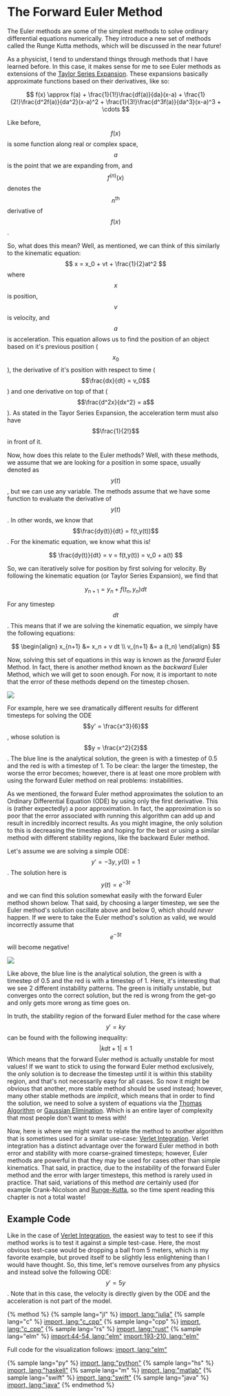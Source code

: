 # The Forward Euler Method

The Euler methods are some of the simplest methods to solve ordinary differential equations numerically.
They introduce a new set of methods called the Runge Kutta methods, which will be discussed in the near future!

As a physicist, I tend to understand things through methods that I have learned before.
In this case, it makes sense for me to see Euler methods as extensions of the [Taylor Series Expansion](../taylor_series_expansion/taylor_series_expansion.md).
These expansions basically approximate functions based on their derivatives, like so:

$$
f(x) \approx f(a) + \frac{1}{1!}\frac{df(a)}{da}(x-a)
    + \frac{1}{2!}\frac{d^2f(a)}{da^2}(x-a)^2
    + \frac{1}{3!}\frac{d^3f(a)}{da^3}(x-a)^3 + \cdots
$$

Like before,  $$f(x)$$ is some function along real or complex space, $$a$$ is the point that we are expanding from, and $$f^{(n)}(x)$$ denotes the $$n^{\text{th}}$$ derivative of $$f(x)$$.

So, what does this mean? Well, as mentioned, we can think of this similarly to the kinematic equation:
$$
x = x_0 + vt + \frac{1}{2}at^2
$$
where $$x$$ is position, $$v$$ is velocity, and $$a$$ is acceleration.
This equation allows us to find the position of an object based on it's previous position ($$x_0$$), the derivative of it's position with respect to time ($$\frac{dx}{dt} = v_0$$) and one derivative on top of that ($$\frac{d^2x}{dx^2} = a$$).
As stated in the Tayor Series Expansion, the acceleration term must also have $$\frac{1}{2!}$$ in front of it.

Now, how does this relate to the Euler methods?
Well, with these methods, we assume that we are looking for a position in some space, usually denoted as $$y(t)$$, but we can use any variable.
The methods assume that we have some function to evaluate the derivative of $$y(t)$$. In other words, we know that $$\frac{dy(t)}{dt} = f(t,y(t))$$.
For the kinematic equation, we know what this is!

$$
\frac{dy(t)}{dt} = v = f(t,y(t)) = v_0 + a(t)
$$

So, we can iteratively solve for position by first solving for velocity. By following the kinematic equation (or Taylor Series Expansion), we find that

$$
y_{n+1} = y_n + f(t_n, y_n) dt
$$

For any timestep $$dt$$. This means that if we are solving the kinematic equation, we simply have the following equations:

$$
\begin{align}
    x_{n+1} &= x_n + v dt \\
    v_{n+1} &= a (t_n)
\end{align}
$$

Now, solving this set of equations in this way is known as the *forward* Euler Method.
In fact, there is another method known as the *backward* Euler Method, which we will get to soon enough.
For now, it is important to note that the error of these methods depend on the timestep chosen.

<p>
    <img  class="center" src="res/error.png" />
</p>

For example, here we see dramatically different results for different timesteps for solving the ODE $$y' = \frac{x^3}{6}$$, whose solution is $$y = \frac{x^2}{2}$$.
The blue line is the analytical solution, the green is with a timestep of 0.5 and the red is with a timestep of 1.
To be clear: the larger the timestep, the worse the error becomes; however, there is at least one more problem with using the forward Euler method on real problems: instabilities.

As we mentioned, the forward Euler method approximates the solution to an Ordinary Differential Equation (ODE) by using only the first derivative.
This is (rather expectedly) a poor approximation.
In fact, the approximation is so poor that the error associated with running this algorithm can add up and result in incredibly incorrect results.
As you might imagine, the only solution to this is decreasing the timestep and hoping for the best or using a similar method with different stability regions, like the backward Euler method.

Let's assume we are solving a simple ODE: $$y' = -3y, y(0) = 1$$.
The solution here is $$y(t) = e^{-3t}$$ and we can find this solution somewhat easily with the forward Euler method shown below.
That said, by choosing a larger timestep, we see the Euler method's solution oscillate above and below 0, which should *never* happen.
If we were to take the Euler method's solution as valid, we would incorrectly assume that $$e^{-3t}$$ will become negative!

<p>
    <img  class="center" src="res/instability.png" />
</p>

Like above, the blue line is the analytical solution, the green is with a timestep of 0.5 and the red is with a timestep of 1.
Here, it's interesting that we see 2 different instability patterns.
The green is initially unstable, but converges onto the correct solution, but the red is wrong from the get-go and only gets more wrong as time goes on.

In truth, the stability region of the forward Euler method for the case where $$y' = ky$$ can be found with the following inequality:
$$
|kdt + 1 | \leq 1
$$
Which means that the forward Euler method is actually unstable for most values!
If we want to stick to using the forward Euler method exclusively, the only solution is to decrease the timestep until it is within this stability region, and that's not necessarily easy for all cases.
So now it might be obvious that another, more stable method should be used instead; however, many other stable methods are *implicit*, which means that in order to find the solution, we need to solve a system of equations via the [Thomas Algorithm](../thomas_algorithm/thomas_algorithm.md) or [Gaussian Elimination](../gaussian_elimination/gaussian_elimination.md).
Which is an entire layer of complexity that most people don't want to mess with!

Now, here is where we might want to relate the method to another algorithm that is sometimes used for a similar use-case: [Verlet Integration](../verlet_integration/verlet_integration.md).
Verlet integration has a distinct advantage over the forward Euler method in both error and stability with more coarse-grained timesteps; however, Euler methods are powerful in that they may be used for cases other than simple kinematics.
That said, in practice, due to the instability of the forward Euler method and the error with larger timesteps, this method is rarely used in practice.
That said, variations of this method *are* certainly used (for example Crank-Nicolson and [Runge-Kutta](../runge_kutta_methods/runge_kutta_methods.md), so the time spent reading this chapter is not a total waste!

## Example Code

Like in the case of [Verlet Integration](../verlet_integration/verlet_integration.md), the easiest way to test to see if this method works is to test it against a simple test-case.
Here, the most obvious test-case would be dropping a ball from 5 meters, which is my favorite example, but proved itself to be slightly less enlightening than I would have thought.
So, this time, let's remove ourselves from any physics and instead solve the following ODE: $$y' = 5y$$. Note that in this case, the velocity is directly given by the ODE and the acceleration is not part of the model.

{% method %}
{% sample lang="jl" %}
[import, lang:"julia"](code/julia/euler.jl)
{% sample lang="c" %}
[import, lang:"c_cpp"](code/c/euler.c)
{% sample lang="cpp" %}
[import, lang:"c_cpp"](code/c++/euler.cpp)
{% sample lang="rs" %}
[import, lang:"rust"](code/rust/euler.rs)
{% sample lang="elm" %}
[import:44-54, lang:"elm"](code/elm/euler.elm)
[import:193-210, lang:"elm"](code/elm/euler.elm)

Full code for the visualization follows:
[import, lang:"elm"](code/elm/euler.elm)

{% sample lang="py" %}
[import, lang:"python"](code/python/euler.py)
{% sample lang="hs" %}
[import, lang:"haskell"](code/haskell/euler.hs)
{% sample lang="m" %}
[import, lang:"matlab"](code/matlab/euler.m)
{% sample lang="swift" %}
[import, lang:"swift"](code/swift/euler.swift)
{% sample lang="java" %}
[import, lang:"java"](code/java/Euler.java)
{% endmethod %}

<script>
MathJax.Hub.Queue(["Typeset",MathJax.Hub]);
</script>
